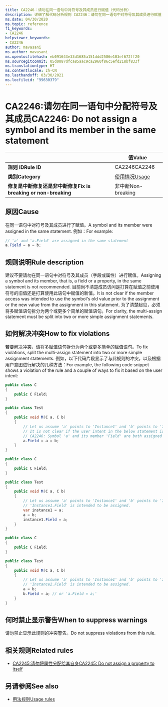 ```yaml
---
title: CA2246：请勿在同一语句中对符号及其成员进行赋值（代码分析）
description: 详细了解代码分析规则 CA2246：请勿在同一语句中对符号及其成员进行赋值
ms.date: 04/30/2020
ms.topic: reference
f1_keywords:
- CA2246
helpviewer_keywords:
- CA2246
author: mavasani
ms.author: mavasani
ms.openlocfilehash: eb091643e33d1685a151ddd2586e103ef672ff20
ms.sourcegitcommit: 05d0087dfca85aac9ca2960f86c5efd218bf833f
ms.translationtype: HT
ms.contentlocale: zh-CN
ms.lasthandoff: 03/30/2021
ms.locfileid: "99630379"
---
```

# <a name="ca2246-do-not-assign-a-symbol-and-its-member-in-the-same-statement"></a><span data-ttu-id="6a6cd-103">CA2246:请勿在同一语句中分配符号及其成员</span><span class="sxs-lookup"><span data-stu-id="6a6cd-103">CA2246: Do not assign a symbol and its member in the same statement</span></span>

| | <span data-ttu-id="6a6cd-104">值</span><span class="sxs-lookup"><span data-stu-id="6a6cd-104">Value</span></span> |
|-|-|
| <span data-ttu-id="6a6cd-105">**规则 ID**</span><span class="sxs-lookup"><span data-stu-id="6a6cd-105">**Rule ID**</span></span> |<span data-ttu-id="6a6cd-106">CA2246</span><span class="sxs-lookup"><span data-stu-id="6a6cd-106">CA2246</span></span>|
| <span data-ttu-id="6a6cd-107">**类别**</span><span class="sxs-lookup"><span data-stu-id="6a6cd-107">**Category**</span></span> |[<span data-ttu-id="6a6cd-108">使用情况</span><span class="sxs-lookup"><span data-stu-id="6a6cd-108">Usage</span></span>](usage-warnings.md)|
| <span data-ttu-id="6a6cd-109">**修复是中断修复还是非中断修复**</span><span class="sxs-lookup"><span data-stu-id="6a6cd-109">**Fix is breaking or non-breaking**</span></span> |<span data-ttu-id="6a6cd-110">非中断</span><span class="sxs-lookup"><span data-stu-id="6a6cd-110">Non-breaking</span></span>|

## <a name="cause"></a><span data-ttu-id="6a6cd-111">原因</span><span class="sxs-lookup"><span data-stu-id="6a6cd-111">Cause</span></span>

<span data-ttu-id="6a6cd-112">在同一语句中对符号及其成员进行了赋值。</span><span class="sxs-lookup"><span data-stu-id="6a6cd-112">A symbol and its member were assigned in the same statement.</span></span> <span data-ttu-id="6a6cd-113">例如：</span><span class="sxs-lookup"><span data-stu-id="6a6cd-113">For example:</span></span>

```csharp
// 'a' and 'a.Field' are assigned in the same statement
a.Field = a = b;
```

## <a name="rule-description"></a><span data-ttu-id="6a6cd-114">规则说明</span><span class="sxs-lookup"><span data-stu-id="6a6cd-114">Rule description</span></span>

<span data-ttu-id="6a6cd-115">建议不要请勿在同一语句中对符号及其成员（字段或属性）进行赋值。</span><span class="sxs-lookup"><span data-stu-id="6a6cd-115">Assigning a symbol and its member, that is, a field or a property, in the same statement is not recommended.</span></span> <span data-ttu-id="6a6cd-116">目前尚不清楚成员访问是打算在赋值之前使用符号的旧值还是打算使用此语句中赋值的新值。</span><span class="sxs-lookup"><span data-stu-id="6a6cd-116">It is not clear if the member access was intended to use the symbol's old value prior to the assignment or the new value from the assignment in this statement.</span></span> <span data-ttu-id="6a6cd-117">为了清楚起见，必须将多赋值语句拆分为两个或更多个简单的赋值语句。</span><span class="sxs-lookup"><span data-stu-id="6a6cd-117">For clarity, the multi-assign statement must be split into two or more simple assignment statements.</span></span>

## <a name="how-to-fix-violations"></a><span data-ttu-id="6a6cd-118">如何解决冲突</span><span class="sxs-lookup"><span data-stu-id="6a6cd-118">How to fix violations</span></span>

<span data-ttu-id="6a6cd-119">若要解决冲突，请将多赋值语句拆分为两个或更多简单的赋值语句。</span><span class="sxs-lookup"><span data-stu-id="6a6cd-119">To fix violations, split the multi-assign statement into two or more simple assignment statements.</span></span> <span data-ttu-id="6a6cd-120">例如，以下代码片段显示了与此规则的冲突，以及根据用户意图进行解决的几种方法：</span><span class="sxs-lookup"><span data-stu-id="6a6cd-120">For example, the following code snippet shows a violation of the rule and a couple of ways to fix it based on the user intent:</span></span>

```csharp
public class C
{
    public C Field;
}

public class Test
{
    public void M(C a, C b)
    {
        // Let us assume 'a' points to 'Instance1' and 'b' points to 'Instance2' at the start of the method.
        // It is not clear if the user intent in the below statement is to assign to 'Instance1.Field' or 'Instance2.Field'.
        // CA2246: Symbol 'a' and its member 'Field' are both assigned in the same statement. You are at risk of assigning the member of an unintended object.
        a.Field = a = b;
    }
}
```

```csharp
public class C
{
    public C Field;
}

public class Test
{
    public void M(C a, C b)
    {
        // Let us assume 'a' points to 'Instance1' and 'b' points to 'Instance2' at the start of the method.
        // 'Instance1.Field' is intended to be assigned.
        var instance1 = a;
        a = b;
        instance1.Field = a;
    }
}
```

```csharp
public class C
{
    public C Field;
}

public class Test
{
    public void M(C a, C b)
    {
        // Let us assume 'a' points to 'Instance1' and 'b' points to 'Instance2' at the start of the method.
        // 'Instance2.Field' is intended to be assigned.
        a = b;
        b.Field = a; // or 'a.Field = a;'
    }
}
```

## <a name="when-to-suppress-warnings"></a><span data-ttu-id="6a6cd-121">何时禁止显示警告</span><span class="sxs-lookup"><span data-stu-id="6a6cd-121">When to suppress warnings</span></span>

<span data-ttu-id="6a6cd-122">请勿禁止显示此规则的冲突警告。</span><span class="sxs-lookup"><span data-stu-id="6a6cd-122">Do not suppress violations from this rule.</span></span>

## <a name="related-rules"></a><span data-ttu-id="6a6cd-123">相关规则</span><span class="sxs-lookup"><span data-stu-id="6a6cd-123">Related rules</span></span>

- [<span data-ttu-id="6a6cd-124">CA2245:请勿将属性分配给其自身</span><span class="sxs-lookup"><span data-stu-id="6a6cd-124">CA2245: Do not assign a property to itself</span></span>](ca2245.md)

## <a name="see-also"></a><span data-ttu-id="6a6cd-125">另请参阅</span><span class="sxs-lookup"><span data-stu-id="6a6cd-125">See also</span></span>

- [<span data-ttu-id="6a6cd-126">用法规则</span><span class="sxs-lookup"><span data-stu-id="6a6cd-126">Usage rules</span></span>](usage-warnings.md)
